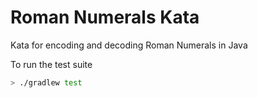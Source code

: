 # Roman Numerals Kata
Kata for encoding and decoding Roman Numerals in Java

To run the test suite

```sh
> ./gradlew test
```
